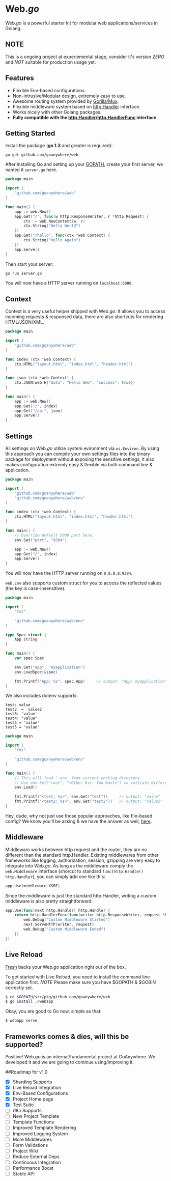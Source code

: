 Web.*go*
======

Web.*go* is a powerful starter kit for modular web applications/services in Golang.


## NOTE

This is a ongoing project at experiemental stage, consider it's version *ZERO* and *NOT* suitable for production usage yet.


## Features
* Flexible Env-based configurations.
* Non-intrusive/Modular design, extremely easy to use.
* Awesome routing system provided by [Gorilla/Mux](http://www.gorillatoolkit.org/pkg/mux).
* Flexible middleware system based on [http.Handler](http://godoc.org/net/http#Handler) interface.
* Works nicely with other Golang packages.
* **Fully compatible with the [http.Handler](http://godoc.org/net/http#Handler)/[http.HandlerFunc](http://godoc.org/net/http#HandlerFunc) interface.**


## Getting Started

Install the package (**go 1.3** and greater is required):

~~~
go get github.com/goanywhere/web
~~~


After installing Go and setting up your [GOPATH](http://golang.org/doc/code.html#GOPATH), create your first server, we named it `server.go` here.

``` go
package main

import (
    "github.com/goanywhere/web"
)

func main() {
    app := web.New()
    app.Get("/", func(w http.ResponseWriter, r *http.Request) {
        ctx := web.NewContext(w, r)
        ctx.String("Hello World")
    })
    app.Get("/hello", func(ctx *web.Context) {
        ctx.String("Hello Again")
    })
    app.Serve()
}
```

Then start your server:
``` sh
go run server.go
```

You will now have a HTTP server running on `localhost:5000`.


## Context

Context is a very useful helper shipped with Web.*go*. It allows you to access incoming requests & responsed data, there are also shortcuts for rendering HTML/JSON/XML.


``` go
package main

import (
    "github.com/goanywhere/web"
)

func index (ctx *web.Context) {
    ctx.HTML("layout.html", "index.html", "header.html")
}

func json (ctx *web.Context) {
    ctx.JSON(web.H{"data": "Hello Web", "success": true})
}

func main() {
    app := web.New()
    app.Get("/", index)
    app.Get("/api", json)
    app.Serve()
}
```


## Settings

All settings on Web.*go* utilize system evironment via `os.Environ`. By using this approach you can compile your own settings files into the binary package for deployment without exposing the sensitive settings, it also makes configuration extremly easy & flexible via both command line & application.

``` go
package main

import (
    "github.com/goanywhere/web"
    "github.com/goanywhere/web/env"
)

func index (ctx *web.Context) {
    ctx.HTML("layout.html", "index.html", "header.html")
}

func main() {
    // Override default 5000 port here.
    env.Set("port", "9394")

    app := web.New()
    app.Get("/", index)
    app.Serve()
}
```

You will now have the HTTP server running on `0.0.0.0:9394`.

`web.Env` also supports custom struct for you to access the reflected values (the key is case-insensitive).

``` go
package main

import (
    "fmt"

    "github.com/goanywhere/web/env"
)

type Spec struct {
    App string
}

func main() {
    var spec Spec

    env.Set("app", "myapplication")
    env.LoadSpec(&spec)

    fmt.Printf("App: %s", spec.App)     // output: "App: myapplication"
}
```

We also includes dotenv supports:

``` text
test: value
test2  =  value2
test3: 'value'
test4: "value"
test5 = 'value'
test5 = "value"
```

``` go
package main

import (
    "fmt"

    "github.com/goanywhere/web/env"
)

func main() {
    // This will load '.env' from current working directory.
    // Use env.Set("root", "<Other Dir. You Want>") to initiate different root path for .env.
    env.Load()

    fmt.Printf("<test: %s>", env.Get("test"))     // output: "value"
    fmt.Printf("<test2: %s>", env.Get("test2"))   // output: "value2"
}
```


Hey, dude, why not just use those popular approaches, like file-based config? We know you'll be asking & we have the answer as well, [here](//12factor.net/config).


## Middleware

Middleware works between http request and the router, they are no different than the standard http.Handler. Existing middlewares from other frameworks like logging, authorization, session, gzipping are very easy to integrate into Web.*go*. As long as the middleware comply the `web.Middleware` interface (shorcut to standard `func(http.Handler) http.Handler`), you can simply add one like this:

``` go
app.Use(middleware.XSRF)
```


Since the middleware is just the standard http.Handler, writing a custom middleware is also pretty straightforward:

``` go
app.Use(func(next http.Handler) http.Handler {
    return http.HandlerFunc(func(writer http.ResponseWriter, request *http.Request) {
        web.Debug("Custom Middleware Started")
        next.ServeHTTP(writer, request)
        web.Debug("Custom Middleware Ended")
    })
})
```

## Live Reload

[Fresh](https://github.com/pilu/fresh) backs your Web.*go* application right out of the box.

To get started with Live Reload, you need to install the command line application first.
*NOTE* Please make sure you have $GOPATH & $GOBIN correctly set.

``` sh
$ cd $GOPATH/src/pkg/github.com/goanywhere/web
$ go install ./webapp
```

Okay, you are good to Go now, simple as that:

``` sh
$ webapp serve
```



## Frameworks comes & dies, will this be supported?

Positive! Web.*go* is an internal/fundamental project at GoAnywhere. We developed it and we are going to continue using/improving it.


##Roadmap for v1.0


- [X] Sharding Supports
- [X] Live Reload Integration
- [X] Env-Based Configurations
- [X] Project Home page
- [X] Test Suite
- [ ] i18n Supports
- [ ] New Project Template
- [ ] Template Functions
- [ ] Improved Template Rendering
- [ ] Improved Logging System
- [ ] More Middlewares
- [ ] Form Validations
- [ ] Project Wiki
- [ ] Reduce External Deps
- [ ] Continuous Integration
- [ ] Performance Boost
- [ ] Stable API
